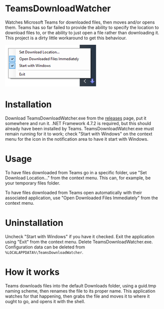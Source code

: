 # TeamsDownloadWatcher
Watches Microsoft Teams for downloaded files, then moves and/or opens them. Teams has so far failed to provide the ability to specify the location to download files to, or the ability to just open a file rather than downloading it. This project is a dirty little workaround to get this behaviour.

![Screenshot](Media/Screenshot.png)

# Installation
Download TeamsDownloadWatcher.exe from the [releases](../../releases) page, put it somewhere and run it. .NET Framework 4.7.2 is required, but this should already have been installed by Teams. TeamsDownloadWatcher.exe must remain running for it to work; check "Start with Windows" on the context menu for the icon in the notification area to have it start with Windows.

# Usage
To have files downloaded from Teams go in a specific folder, use "Set Download Location..." from the context menu. This can, for example, be your temporary files folder.

To have files downloaded from Teams open automatically with their associated application, use "Open Downloaded Files Immediately" from the context menu.

# Uninstallation
Uncheck "Start with Windows" if you have it checked. Exit the application using "Exit" from the context menu. Delete TeamsDownloadWatcher.exe. Configuration data can be deleted from `%LOCALAPPDATA%\TeamsDownloadWatcher`.

# How it works
Teams downloads files into the default Downloads folder, using a guid.tmp naming scheme, then renames the file to its proper name. This application watches for that happening, then grabs the file and moves it to where it ought to go, and opens it with the shell.
